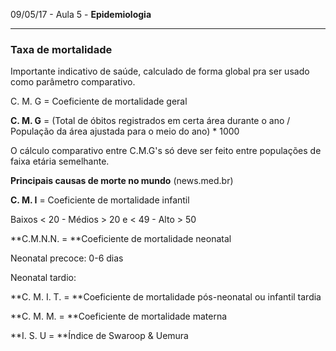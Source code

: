 09/05/17 - Aula 5 - **Epidemiologia**

---

### Taxa de mortalidade

Importante indicativo de saúde, calculado de forma global pra ser usado como parâmetro comparativo.

C. M. G = Coeficiente de mortalidade geral

**C. M. G** = \(Total de óbitos registrados em certa área durante o ano / População da área ajustada para o meio do ano\) \* 1000

O cálculo comparativo entre C.M.G's só deve ser feito entre populações de faixa etária semelhante.

**Principais causas de morte no mundo** \(news.med.br\)

**C. M. I** = Coeficiente de mortalidade infantil

Baixos &lt; 20 -  Médios &gt; 20 e &lt; 49  -  Alto &gt; 50

**C.M.N.N. = **Coeficiente de mortalidade neonatal

Neonatal precoce: 0-6 dias

Neonatal tardio:

**C. M. I. T. = **Coeficiente de mortalidade pós-neonatal ou infantil tardia

**C. M. M. = **Coeficiente de mortalidade materna

**I. S. U = **Índice de Swaroop & Uemura

